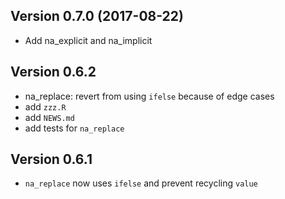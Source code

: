 ## Version 0.7.0 (2017-08-22)

 - Add na_explicit and na_implicit

## Version 0.6.2

 - na_replace: revert from using `ifelse` because of edge cases 
 - add `zzz.R`
 - add `NEWS.md`
 - add tests for `na_replace`

## Version 0.6.1

 - `na_replace` now uses `ifelse` and prevent recycling `value`
